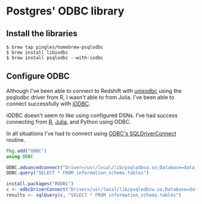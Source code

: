 # Postgres' ODBC library

## Install the libraries

    $ brew tap pingles/homebrew-psqlodbc
    $ brew install libiodbc
    $ brew install psqlodbc --with-iodbc

## Configure ODBC

Although I've been able to connect to Redshift with [unixodbc](http://www.unixodbc.org) using the psqlodbc driver from R, I wasn't able to from Julia. I've been able to connect successfully with [iODBC](http://www.iodbc.org/).

iODBC doesn't seem to like using configured DSNs. I've had success connecting from [R](http://www.r-project.org),  [Julia](http://www.julialang.org), and Python using ODBC.

In all situations I've had to connect using [ODBC's SQLDriverConnect](http://msdn.microsoft.com/en-us/library/windows/desktop/ms715433(v=vs.85).aspx) routine.

```julia
Pkg.add("ODBC")
using ODBC

ODBC.advancedconnect("Driver=/usr/local/lib/psqlodbcw.so;Database=data;Username=user;Password=pass;Server=foo.redshift.amazonaws.com;Port=5439;")
ODBC.query("SELECT * FROM information_schema.tables")
```

```r
install.packages("RODBC")
c <- odbcDriverConnect("Driver=/usr/local/lib/psqlodbcw.so;Database=data;Username=user;Password=pass;Server=foo.redshift.amazonaws.com;Port=5439;")
results <- sqlQuery(c, "SELECT * FROM information_schema.tables")
```
